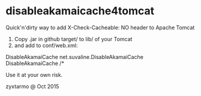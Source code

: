 # disableakamaicache4tomcat

Quick'n'dirty way to add X-Check-Cacheable: NO header to Apache Tomcat

1. Copy .jar in github target/ to lib/ of your Tomcat
2. and add to conf/web.xml:

<filter>
       <filter-name>DisableAkamaiCache</filter-name>
       <filter-class>net.suvaline.DisableAkamaiCache</filter-class>
</filter>

<filter-mapping>
       <filter-name>DisableAkamaiCache</filter-name>
       <url-pattern>/*</url-pattern>
</filter-mapping>

Use it at your own risk.

zyxtarmo @ Oct 2015 


